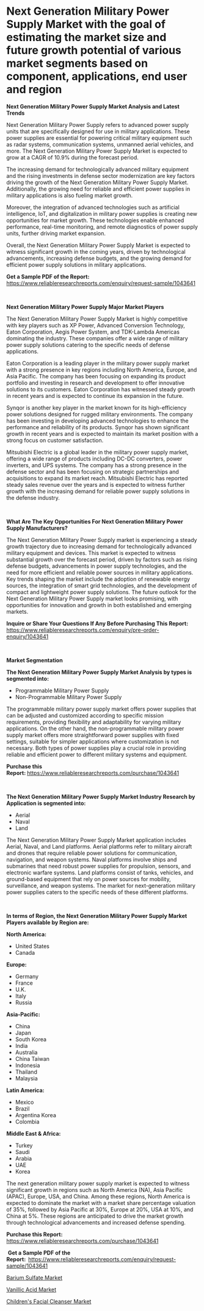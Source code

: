 <p><h1>Next Generation Military Power Supply Market with the goal of estimating the market size and future growth potential of various market segments based on component, applications, end user and region</h1></p><p><strong>Next Generation Military Power Supply Market Analysis and Latest Trends</strong></p>
<p><p>Next Generation Military Power Supply refers to advanced power supply units that are specifically designed for use in military applications. These power supplies are essential for powering critical military equipment such as radar systems, communication systems, unmanned aerial vehicles, and more. The Next Generation Military Power Supply Market is expected to grow at a CAGR of 10.9% during the forecast period.</p><p>The increasing demand for technologically advanced military equipment and the rising investments in defense sector modernization are key factors driving the growth of the Next Generation Military Power Supply Market. Additionally, the growing need for reliable and efficient power supplies in military applications is also fueling market growth.</p><p>Moreover, the integration of advanced technologies such as artificial intelligence, IoT, and digitalization in military power supplies is creating new opportunities for market growth. These technologies enable enhanced performance, real-time monitoring, and remote diagnostics of power supply units, further driving market expansion.</p><p>Overall, the Next Generation Military Power Supply Market is expected to witness significant growth in the coming years, driven by technological advancements, increasing defense budgets, and the growing demand for efficient power supply solutions in military applications.</p></p>
<p><strong>Get a Sample PDF of the Report:&nbsp;</strong> <a href="https://www.reliableresearchreports.com/enquiry/request-sample/1043641">https://www.reliableresearchreports.com/enquiry/request-sample/1043641</a></p>
<p>&nbsp;</p>
<p><strong>Next Generation Military Power Supply Major Market Players</strong></p>
<p><p>The Next Generation Military Power Supply Market is highly competitive with key players such as XP Power, Advanced Conversion Technology, Eaton Corporation, Aegis Power System, and TDK-Lambda Americas dominating the industry. These companies offer a wide range of military power supply solutions catering to the specific needs of defense applications.</p><p>Eaton Corporation is a leading player in the military power supply market with a strong presence in key regions including North America, Europe, and Asia Pacific. The company has been focusing on expanding its product portfolio and investing in research and development to offer innovative solutions to its customers. Eaton Corporation has witnessed steady growth in recent years and is expected to continue its expansion in the future.</p><p>Synqor is another key player in the market known for its high-efficiency power solutions designed for rugged military environments. The company has been investing in developing advanced technologies to enhance the performance and reliability of its products. Synqor has shown significant growth in recent years and is expected to maintain its market position with a strong focus on customer satisfaction.</p><p>Mitsubishi Electric is a global leader in the military power supply market, offering a wide range of products including DC-DC converters, power inverters, and UPS systems. The company has a strong presence in the defense sector and has been focusing on strategic partnerships and acquisitions to expand its market reach. Mitsubishi Electric has reported steady sales revenue over the years and is expected to witness further growth with the increasing demand for reliable power supply solutions in the defense industry.</p></p>
<p>&nbsp;</p>
<p><strong>What Are The Key Opportunities For Next Generation Military Power Supply Manufacturers?</strong></p>
<p><p>The Next Generation Military Power Supply market is experiencing a steady growth trajectory due to increasing demand for technologically advanced military equipment and devices. This market is expected to witness substantial growth over the forecast period, driven by factors such as rising defense budgets, advancements in power supply technologies, and the need for more efficient and reliable power sources in military applications. Key trends shaping the market include the adoption of renewable energy sources, the integration of smart grid technologies, and the development of compact and lightweight power supply solutions. The future outlook for the Next Generation Military Power Supply market looks promising, with opportunities for innovation and growth in both established and emerging markets.</p></p>
<p><strong>Inquire or Share Your Questions If Any Before Purchasing This Report:</strong> <a href="https://www.reliableresearchreports.com/enquiry/pre-order-enquiry/1043641">https://www.reliableresearchreports.com/enquiry/pre-order-enquiry/1043641</a></p>
<p>&nbsp;</p>
<p><strong>Market Segmentation</strong></p>
<p><strong>The Next Generation Military Power Supply Market Analysis by types is segmented into:</strong></p>
<p><ul><li>Programmable Military Power Supply</li><li>Non-Programmable Military Power Supply</li></ul></p>
<p><p>The programmable military power supply market offers power supplies that can be adjusted and customized according to specific mission requirements, providing flexibility and adaptability for varying military applications. On the other hand, the non-programmable military power supply market offers more straightforward power supplies with fixed settings, suitable for simpler applications where customization is not necessary. Both types of power supplies play a crucial role in providing reliable and efficient power to different military systems and equipment.</p></p>
<p><strong>Purchase this Report:&nbsp;</strong><a href="https://www.reliableresearchreports.com/purchase/1043641">https://www.reliableresearchreports.com/purchase/1043641</a></p>
<p>&nbsp;</p>
<p><strong>The Next Generation Military Power Supply Market Industry Research by Application is segmented into:</strong></p>
<p><ul><li>Aerial</li><li>Naval</li><li>Land</li></ul></p>
<p><p>The Next Generation Military Power Supply Market application includes Aerial, Naval, and Land platforms. Aerial platforms refer to military aircraft and drones that require reliable power solutions for communication, navigation, and weapon systems. Naval platforms involve ships and submarines that need robust power supplies for propulsion, sensors, and electronic warfare systems. Land platforms consist of tanks, vehicles, and ground-based equipment that rely on power sources for mobility, surveillance, and weapon systems. The market for next-generation military power supplies caters to the specific needs of these different platforms.</p></p>
<p>&nbsp;</p>
<p><strong>In terms of Region, the Next Generation Military Power Supply Market Players available by Region are:</strong></p>
<p>
    <p> <strong> North America: </strong>
        <ul>
            <li>United States</li>
            <li>Canada</li>
        </ul>
        </p> 
    <p> <strong> Europe: </strong>
        <ul>
            <li>Germany</li>
            <li>France</li>
            <li>U.K.</li>
            <li>Italy</li>
            <li>Russia</li>
        </ul>
        </p> 
    <p> <strong> Asia-Pacific: </strong>
        <ul>
            <li>China</li>
            <li>Japan</li>
            <li>South Korea</li>
            <li>India</li>
            <li>Australia</li>
            <li>China Taiwan</li>
            <li>Indonesia</li>
            <li>Thailand</li>
            <li>Malaysia</li>
        </ul>
        </p> 
    <p> <strong> Latin America: </strong>
        <ul>
            <li>Mexico</li>
            <li>Brazil</li>
            <li>Argentina Korea</li>
            <li>Colombia</li>
        </ul>
        </p> 
    <p> <strong> Middle East & Africa: </strong>
        <ul>
            <li>Turkey</li>
            <li>Saudi</li>
            <li>Arabia</li>
            <li>UAE</li>
            <li>Korea</li>
        </ul>
    </p>
    </p>
<p><p>The next generation military power supply market is expected to witness significant growth in regions such as North America (NA), Asia Pacific (APAC), Europe, USA, and China. Among these regions, North America is expected to dominate the market with a market share percentage valuation of 35%, followed by Asia Pacific at 30%, Europe at 20%, USA at 10%, and China at 5%. These regions are anticipated to drive the market growth through technological advancements and increased defense spending.</p></p>
<p><strong>Purchase this Report: </strong><a href="https://www.reliableresearchreports.com/purchase/1043641">https://www.reliableresearchreports.com/purchase/1043641</a></p>
<p>&nbsp;<strong>Get a Sample PDF of the Report:&nbsp;&nbsp;</strong><a href="https://www.reliableresearchreports.com/enquiry/request-sample/1043641">https://www.reliableresearchreports.com/enquiry/request-sample/1043641</a></p>
<p><strong></strong></p>
<p><p><a href="https://nifty-kite-d51.notion.site/Barium-Sulfate-Market-Share-Market-New-Trends-Analysis-Report-By-Type-By-Application-By-End-use--4c16f4ec63bb45f8a965c2b05dbfce0d">Barium Sulfate Market</a></p><p><a href="https://five-trouble-98a.notion.site/Vanillic-Acid-Market-Research-Report-Provides-Critical-Insights-that-can-help-Shape-Business-Develop-d5603fe534db4ee1b3e0c60808f93f4c">Vanillic Acid Market</a></p><p><a href="https://github.com/lbird53714/Market-Research-Report-List-3/blob/main/childrens-facial-cleanser-market.md">Children's Facial Cleanser Market</a></p></p>